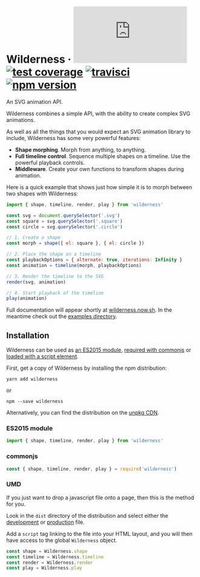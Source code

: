 # Wilderness &middot; [![gzip size](http://img.badgesize.io/https://unpkg.com/wilderness/dist/wilderness.production.js?compression=gzip&label=gzip%20size&style=flat)](https://unpkg.com/wilderness/dist/wilderness.production.js) [![test coverage](https://img.shields.io/coveralls/colinmeinke/wilderness/master.svg?style=flat)](https://coveralls.io/github/colinmeinke/wilderness) [![travisci](https://img.shields.io/travis/colinmeinke/wilderness.svg?style=flat)](https://travis-ci.org/colinmeinke/wilderness) [![npm version](https://img.shields.io/npm/v/wilderness.svg?style=flat)](https://www.npmjs.com/package/wilderness)

An SVG animation API.

Wilderness combines a simple API, with the ability to create complex SVG
animations.

As well as all the things that you would expect an SVG animation library to
include, Wilderness has some very powerful features:

- **Shape morphing**. Morph from anything, to anything.
- **Full timeline control**. Sequence multiple shapes on a timeline. Use the
  powerful playback controls.
- **Middleware**. Create your own functions to transform shapes during animation.

Here is a quick example that shows just how simple it is to morph between two
shapes with Wilderness:

```js
import { shape, timeline, render, play } from 'wilderness'

const svg = document.querySelector('.svg')
const square = svg.querySelector('.square')
const circle = svg.querySelector('.circle')

// 1. Create a shape
const morph = shape({ el: square }, { el: circle })

// 2. Place the shape on a timeline
const playbackOptions = { alternate: true, iterations: Infinity }
const animation = timeline(morph, playbackOptions)

// 3. Render the timeline to the SVG
render(svg, animation)

// 4. Start playback of the timeline
play(animation)
```

Full documentation will appear shortly at
[wilderness.now.sh](https://wilderness.now.sh). In the meantime check out the [examples directory](./examples).

## Installation

Wilderness can be used as [an ES2015 module](#es2015-module),
[required with commonjs](#commonjs) or
[loaded with a script element](#umd).

First, get a copy of Wilderness by installing the npm distribution:

```
yarn add wilderness
```

or

```
npm --save wilderness
```

Alternatively, you can find the distribution on the [unpkg CDN](https://unpkg.com/wilderness-core/).

### ES2015 module

```js
import { shape, timeline, render, play } from 'wilderness'
```

### commonjs

```js
const { shape, timeline, render, play } = require('wilderness')
```

### UMD

If you just want to drop a javascript file onto a page, then this is the method
for you.

Look in the `dist` directory of the distribution and select either the [development](https://unpkg.com/wilderness/dist/wilderness.development.js)
or [production](https://unpkg.com/wilderness/dist/wilderness.production.js)
file.

Add a `script` tag linking to the file into your HTML layout, and you will then
have access to the global `Wilderness` object.

```js
const shape = Wilderness.shape
const timeline = Wilderness.timeline
const render = Wilderness.render
const play = Wilderness.play
```
